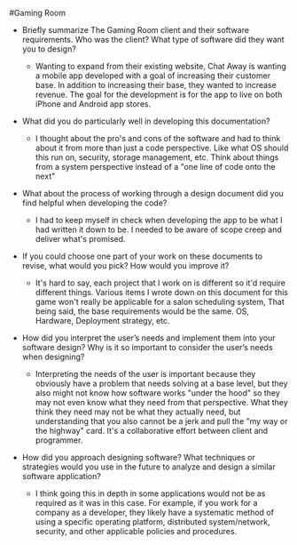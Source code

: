 #Gaming Room
   - Briefly summarize The Gaming Room client and their software requirements. Who was the client? What type of software did they want you to design?
     - Wanting to expand from their existing website, Chat Away is wanting a mobile app developed with a goal of increasing their customer base. In addition to increasing their base, they wanted to increase revenue. The goal for the development is for the app to live on both iPhone and Android app stores.
   - What did you do particularly well in developing this documentation?
     - I thought about the pro's and cons of the software and had to think about it from more than just a code perspective. Like what OS should this run on, security, storage management, etc. Think about things from a system perspective instead of a "one line of code onto the next"

   - What about the process of working through a design document did you find helpful when developing the code?
     - I had to keep myself in check when developing the app to be what I had written it down to be. I needed to be aware of scope creep and deliver what's promised.

   - If you could choose one part of your work on these documents to revise, what would you pick? How would you improve it?
     - It's hard to say, each project that I work on is different so it'd require different things. Various items I wrote down on this document for this game won't really be applicable for a salon scheduling system, That being said, the base requirements would be the same. OS, Hardware, Deployment strategy, etc.

   - How did you interpret the user’s needs and implement them into your software design? Why is it so important to consider the user’s needs when designing?
     - Interpreting the needs of the user is important because they obviously have a problem that needs solving at a base level, but they also might not know how software works "under the hood" so they may not even know what they need from that perspective. What they think they need may not be what they actually need, but understanding that you also cannot be a jerk and pull the "my way or the highway" card. It's a collaborative effort between client and programmer.

   - How did you approach designing software? What techniques or strategies would you use in the future to analyze and design a similar software application?
     - I think going this in depth in some applications would not be as required as it was in this case. For example, if you work for a company as a developer, they likely have a systematic method of using a specific operating platform, distributed system/network, security, and other applicable policies and procedures. 
